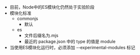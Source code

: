 - 目前，Node中的ES模块化仍然处于实验阶段
- 模块化标准
  - commonjs
    - 默认
  - es
    - 文件后缀名为.mjs
    - 最近的 package.json 中的 type 的值是 module
- 当使用ES模块化运行时，必须添加 --experimental-modules 标记